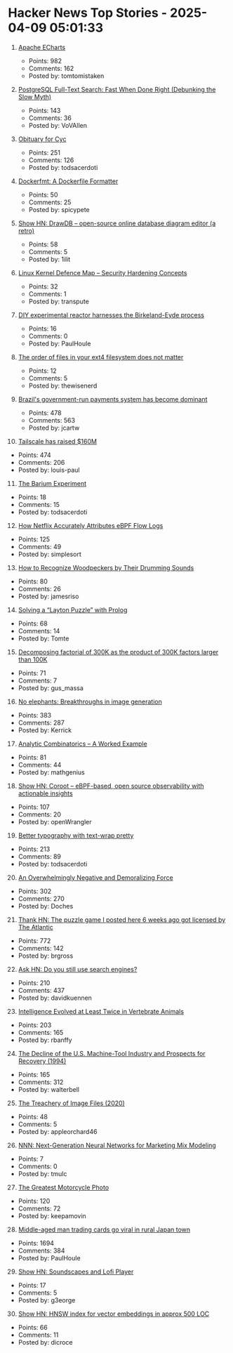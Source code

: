 # Hacker News Top Stories - 2025-04-09 05:01:33

1. [Apache ECharts](https://echarts.apache.org/en/index.html)
   - Points: 982
   - Comments: 162
   - Posted by: tomtomistaken

2. [PostgreSQL Full-Text Search: Fast When Done Right (Debunking the Slow Myth)](https://blog.vectorchord.ai/postgresql-full-text-search-fast-when-done-right-debunking-the-slow-myth)
   - Points: 143
   - Comments: 36
   - Posted by: VoVAllen

3. [Obituary for Cyc](https://yuxi-liu-wired.github.io/essays/posts/cyc/)
   - Points: 251
   - Comments: 126
   - Posted by: todsacerdoti

4. [Dockerfmt: A Dockerfile Formatter](https://github.com/reteps/dockerfmt)
   - Points: 50
   - Comments: 25
   - Posted by: spicypete

5. [Show HN: DrawDB – open-source online database diagram editor (a retro)](https://www.drawdb.app/)
   - Points: 58
   - Comments: 5
   - Posted by: 1ilit

6. [Linux Kernel Defence Map – Security Hardening Concepts](https://github.com/a13xp0p0v/linux-kernel-defence-map)
   - Points: 32
   - Comments: 1
   - Posted by: transpute

7. [DIY experimental reactor harnesses the Birkeland-Eyde process](https://blog.arduino.cc/2025/03/17/this-diy-experimental-reactor-harnesses-the-birkeland-eyde-process/)
   - Points: 16
   - Comments: 0
   - Posted by: PaulHoule

8. [The order of files in your ext4 filesystem does not matter](https://thewisenerd.com/blog/ext4-readdir/)
   - Points: 12
   - Comments: 5
   - Posted by: thewisenerd

9. [Brazil's government-run payments system has become dominant](https://www.economist.com/the-americas/2025/04/03/brazils-government-run-payments-system-has-become-dominant)
   - Points: 478
   - Comments: 563
   - Posted by: jcartw

10. [Tailscale has raised $160M](https://tailscale.com/blog/series-c)
   - Points: 474
   - Comments: 206
   - Posted by: louis-paul

11. [The Barium Experiment](https://tomscii.sig7.se/2025/04/The-Barium-Experiment)
   - Points: 18
   - Comments: 15
   - Posted by: todsacerdoti

12. [How Netflix Accurately Attributes eBPF Flow Logs](https://netflixtechblog.com/how-netflix-accurately-attributes-ebpf-flow-logs-afe6d644a3bc)
   - Points: 125
   - Comments: 49
   - Posted by: simplesort

13. [How to Recognize Woodpeckers by Their Drumming Sounds](https://www.allaboutbirds.org/news/how-to-recognize-woodpeckers-by-their-drumming-sounds/)
   - Points: 80
   - Comments: 26
   - Posted by: jamesriso

14. [Solving a “Layton Puzzle” with Prolog](https://buttondown.com/hillelwayne/archive/a48fce5b-8a05-4302-b620-9b26f057f145/)
   - Points: 68
   - Comments: 14
   - Posted by: Tomte

15. [Decomposing factorial of 300K as the product of 300K factors larger than 100K](http://gus-massa.blogspot.com/2025/04/decomposing-factorial-of-300k-as.html)
   - Points: 71
   - Comments: 7
   - Posted by: gus_massa

16. [No elephants: Breakthroughs in image generation](https://www.oneusefulthing.org/p/no-elephants-breakthroughs-in-image)
   - Points: 383
   - Comments: 287
   - Posted by: Kerrick

17. [Analytic Combinatorics – A Worked Example](https://grossack.site/2025/04/08/analytic-combinatorics-example.html)
   - Points: 81
   - Comments: 44
   - Posted by: mathgenius

18. [Show HN: Coroot – eBPF-based, open source observability with actionable insights](https://github.com/coroot/coroot)
   - Points: 107
   - Comments: 20
   - Posted by: openWrangler

19. [Better typography with text-wrap pretty](https://webkit.org/blog/16547/better-typography-with-text-wrap-pretty/)
   - Points: 213
   - Comments: 89
   - Posted by: todsacerdoti

20. [An Overwhelmingly Negative and Demoralizing Force](https://aftermath.site/ai-video-game-development-art-vibe-coding-midjourney)
   - Points: 302
   - Comments: 270
   - Posted by: Doches

21. [Thank HN: The puzzle game I posted here 6 weeks ago got licensed by The Atlantic](https://www.theatlantic.com/games/bracket-city/)
   - Points: 772
   - Comments: 142
   - Posted by: brgross

22. [Ask HN: Do you still use search engines?](undefined)
   - Points: 210
   - Comments: 437
   - Posted by: davidkuennen

23. [Intelligence Evolved at Least Twice in Vertebrate Animals](https://www.quantamagazine.org/intelligence-evolved-at-least-twice-in-vertebrate-animals-20250407/)
   - Points: 203
   - Comments: 165
   - Posted by: rbanffy

24. [The Decline of the U.S. Machine-Tool Industry and Prospects for Recovery (1994)](https://www.rand.org/pubs/research_briefs/RB1500.html)
   - Points: 165
   - Comments: 312
   - Posted by: walterbell

25. [The Treachery of Image Files (2020)](http://beyondloom.com/blog/images.html)
   - Points: 48
   - Comments: 5
   - Posted by: appleorchard46

26. [NNN: Next-Generation Neural Networks for Marketing Mix Modeling](https://arxiv.org/abs/2504.06212)
   - Points: 7
   - Comments: 0
   - Posted by: tmulc

27. [The Greatest Motorcycle Photo](https://www.life.com/arts-entertainment/the-greatest-motorcycle-photo-ever/)
   - Points: 120
   - Comments: 72
   - Posted by: keepamovin

28. [Middle-aged man trading cards go viral in rural Japan town](https://www.tokyoweekender.com/entertainment/middle-aged-man-trading-cards-go-viral-in-japan/)
   - Points: 1694
   - Comments: 384
   - Posted by: PaulHoule

29. [Show HN: Soundscapes and Lofi Player](https://www.noisefill.com/)
   - Points: 17
   - Comments: 5
   - Posted by: g3eorge

30. [Show HN: HNSW index for vector embeddings in approx 500 LOC](https://github.com/dicroce/hnsw)
   - Points: 66
   - Comments: 11
   - Posted by: dicroce

